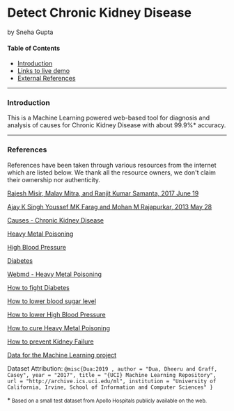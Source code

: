 # Detect Chronic Kidney Disease
by Sneha Gupta
#### Table of Contents
- [Introduction](#Introduction)
- [Links to live demo](#Links)
- [External References](#References)

----
### Introduction
This is a Machine Learning powered web-based tool for diagnosis and analysis of causes for Chronic Kidney Disease with about 99.9%* accuracy.

----
### References
References have been taken through various resources from the internet which are listed below. We thank all the resource owners, we don't claim their ownership nor authenticity.

[Rajesh Misir, Malay Mitra, and Ranjit Kumar Samanta, 2017 June 19](https://www.ncbi.nlm.nih.gov/pmc/articles/PMC5497482/)

[Ajay K Singh Youssef MK Farag and Mohan M Rajapurkar, 2013 May 28](https://bmcnephrol.biomedcentral.com/articles/10.1186/1471-2369-14-114)

[Causes - Chronic Kidney Disease](https://www.niddk.nih.gov/health-information/kidney-disease/chronic-kidney-disease-ckd/causes)

[Heavy Metal Poisoning](https://rarediseases.info.nih.gov/diseases/6577/heavy-metal-poisoning)

[High Blood Pressure](https://www.webmd.com/hypertension-high-blood-pressure/guide/hypertension-symptoms-high-blood-pressure)

[Diabetes](https://www.niddk.nih.gov/health-information/diabetes/overview/symptoms-causes)

[Webmd - Heavy Metal Poisoning](https://www.webmd.com/a-to-z-guides/what-is-heavy-metal-poisoning#1)

[How to fight Diabetes](https://www.webmd.com/diabetes/tips-diabetes-lifestyle#1)

[How to lower blood sugar level](https://www.healthline.com/nutrition/15-ways-to-lower-blood-sugar#section15)

[How to lower High Blood Pressure](https://www.healthline.com/health/high-blood-pressure-hypertension/lower-it-fast#8)

[How to cure Heavy Metal Poisoning](https://www.healthline.com/health/heavy-metal-poisoning)

[How to prevent Kidney Failure](https://www.healthline.com/health/kidney-health/how-to-prevent-kidney-failure#11-tips)

[Data for the Machine Learning project](http://archive.ics.uci.edu/ml)

Dataset Attribution:
``@misc{Dua:2019 ,
author = "Dua, Dheeru and Graff, Casey",
year = "2017",
title = "{UCI} Machine Learning Repository",
url = "http://archive.ics.uci.edu/ml",
institution = "University of California, Irvine, School of Information and Computer Sciences" }``


*<small> Based on a small test dataset from Apollo Hospitals publicly available on the web.